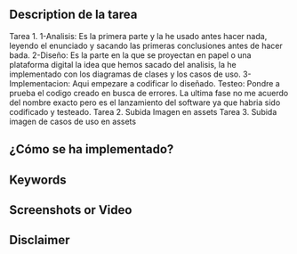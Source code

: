 ## Description de la tarea
Tarea 1. 1-Analisis: Es la primera parte y la he usado antes hacer nada, leyendo el enunciado y sacando las primeras conclusiones antes de hacer bada. 2-Diseño: Es la parte en la que se proyectan en papel o una plataforma digital la idea que hemos sacado del analisis, la he implementado con los diagramas de clases y los casos de uso. 3-Implementacion: Aqui empezare a codificar lo diseñado. Testeo: Pondre a prueba el codigo creado en busca de errores. La ultima fase no me acuerdo del nombre exacto pero es el lanzamiento del software ya que habria sido codificado y testeado.
Tarea 2. Subida Imagen en assets
Tarea 3. Subida imagen de casos de uso en assets
## ¿Cómo se ha implementado?

## Keywords

## Screenshots or Video

## Disclaimer
